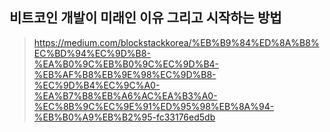 ## 비트코인 개발이 미래인 이유 그리고 시작하는 방법

> https://medium.com/blockstackkorea/%EB%B9%84%ED%8A%B8%EC%BD%94%EC%9D%B8-%EA%B0%9C%EB%B0%9C%EC%9D%B4-%EB%AF%B8%EB%9E%98%EC%9D%B8-%EC%9D%B4%EC%9C%A0-%EA%B7%B8%EB%A6%AC%EA%B3%A0-%EC%8B%9C%EC%9E%91%ED%95%98%EB%8A%94-%EB%B0%A9%EB%B2%95-fc33176ed5db
